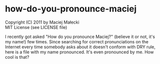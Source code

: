 # how-do-you-pronounce-maciej
Copyright (C) 2011 by Maciej Małecki  
MIT License (see LICENSE file)

I recently got asked "How do you pronounce Maciej?" (believe it or not, it's
my name!) few times. Since searching for correct pronunciations on the Internet
every time somebody asks about it doesn't conform with DRY rule, here is a file
with my name pronounced. It's even pronounced by me. How cool is that?

